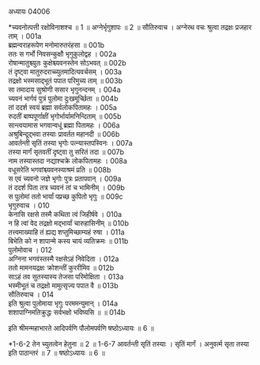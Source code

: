 अध्यायः 04006

*च्यवनोत्पत्ती रक्षोविनाशश्च ॥ 1 ॥ अग्नेर्भृगुशापः ॥ 2 ॥
सौतिरुवाच ।
अग्नेरथ वचः श्रुत्वा तद्रक्षः प्रजहार ताम् ।	001a  
ब्रह्मन्वराहरूपेण मनोमारुतरंहसा ॥	001b  
ततः स गर्भो निवसन्कुक्षौ भृगुकुलोद्वह ।	002a  
रोषान्मातुश्च्युतः कुक्षेश्च्यवनस्तेन सोऽभवत् ॥	002b  
तं दृष्ट्वा मातुरुदराच्च्युतमादित्यवर्चसम् ।	003a  
तद्रक्षो भस्मसाद्भूतं पपात परिमुच्य ताम् ॥	003b  
सा तमादाय सुश्रोणी ससार भृगुनन्दनम् ।	004a  
च्यवनं भार्गवं पुत्रं पुलोमा दुःखमूर्च्छिता ॥	004b  
तां ददर्श स्वयं ब्रह्मा सर्वलोकपितामहः ।	005a  
रुदतीं बाष्पपूर्णाक्षीं भृगोर्भार्यामनिन्दिताम् ॥	005b  
सान्त्वयामास भगवान्वधूं ब्रह्मा पितामहः ।	006a  
अश्रुबिन्दूद्भवा तस्याः प्रावर्तत महानदी ॥	006b  
आवर्तन्ती सृतिं तस्या भृगोः पत्न्यास्तपस्विनः ।	007a  
तस्या मार्गं सृतवतीं दृष्ट्वा तु सरितं तदा ॥	007b  
नाम तस्यास्तदा नद्याश्चक्रे लोकपितामहः ।	008a  
वधूसरेति भगवांश्च्यवनस्याश्रमं प्रति ॥	008b  
स एवं च्यवनो जज्ञे भृगोः पुत्रः प्रतापवान् ।	009a  
तं ददर्श पिता तत्र च्यवनं तां च भामिनीम् ।	009b  
स पुलोमां ततो भार्यां पप्रच्छ कुपितो भृगुः ॥	009c  
भृगुरुवाच ।	010  
केनासि रक्षसे तस्मै कथिता त्वं जिहीर्षवे ।	010a  
न हि त्वां वेद तद्रक्षो मद्भार्यां चारुहासिनीम् ॥	010b  
तत्त्वमाख्याहि तं ह्यद्य शप्तुमिच्छाम्यहं रुषा ।	011a  
बिभेति को न शापान्मे कस्य चायं व्यतिक्रमः ॥	011b  
पुलोमोवाच ।	012  
अग्निना भगवंस्तस्मै रक्षसेऽहं निवेदिता ।	012a  
ततो मामनयद्रक्षः क्रोशन्तीं कुररीमिव ॥	012b  
साऽहं तव सुतस्यास्य तेजसा परिमोक्षिता ।	013a  
भस्मीभूतं च तद्रक्षो मामुत्सृज्य पपात वै ॥	013b  
सौतिरुवाच ।	014  
इति श्रुत्वा पुलोमाया भृगुः परममन्युमान् ।	014a  
शशापाग्निमतिक्रुद्धः सर्वभक्षो भविष्यसि ॥ ॥	014b  

इति श्रीमन्महाभारते आदिपर्वणि पौलोमपर्वणि षष्ठोऽध्यायः ॥ 6 ॥

*1-6-2 तेन च्युतत्वेन हेतुना ॥ 2 ॥ 1-6-7 आवर्तन्ती सृतिं तस्याः । सृतिं मार्गं । अनुवर्त्म सृता तस्या इति पाठान्तरं ॥ 7 ॥ षष्ठोऽध्यायः ॥ 6 ॥
